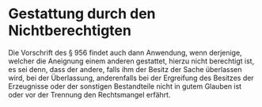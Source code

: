 # Gestattung durch den Nichtberechtigten

Die Vorschrift des § 956 findet auch dann Anwendung, wenn derjenige, welcher die Aneignung einem anderen gestattet, hierzu nicht berechtigt ist, es sei denn, dass der andere, falls ihm der Besitz der Sache überlassen wird, bei der Überlassung, anderenfalls bei der Ergreifung des Besitzes der Erzeugnisse oder der sonstigen Bestandteile nicht in gutem Glauben ist oder vor der Trennung den Rechtsmangel erfährt.